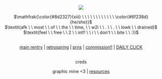 <p align="center">
 <img src="https://media.discordapp.net/attachments/1188404571798781983/1246611711155376128/Untitled653_20240602063749.png?ex=667022e0&is=666ed160&hm=7331b424e90b57462c7eb228d234ade11fd51b63ebe29e55d0d8c87aa1acf113&=&format=webp&quality=lossless&width=827&height=498" />
</p>

<p align="center">
$\mathfrak{\color{#8d2327}{xiii} \ \ \ \ \ \ \ \ \ \ \ \ \color{#6f238d}{he/she}}$ <br>
$\textit{afk \ \ most \ \ of \ \ the \ \ time, \ \ w2i \ \ . \ \ . \ \ lowk \ \ drained}$ <br>
$\textit{feel \ \ free \ \ 2 \ \ int!! \ \ i \ \ don't \ \ bite \ \ :)}$
</p>

<div align="center"> 

 <br> [main rentry](https://rentry.co/ENCO-RE) | [retrospring](https://retrospring.net/@DTH13) | [prns](https://en.pronouns.page/@russian.roulette) | [commission!!](https://xiii-comm.carrd.co/) | [DAILY CLICK](https://arab.org/click-to-help/) </div>
</p>

<div align="center"> 
<br> creds
  
  graphic mine <3 | [resources](https://rentry.co/ulzzang) </div>
</p>

